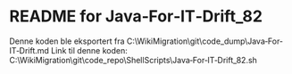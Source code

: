 # README for Java‐For‐IT‐Drift_82
Denne koden ble eksportert fra C:\WikiMigration\git\code_dump\Java‐For‐IT‐Drift.md
Link til denne koden: C:\WikiMigration\git\code_repo\ShellScripts\Java‐For‐IT‐Drift_82.sh
